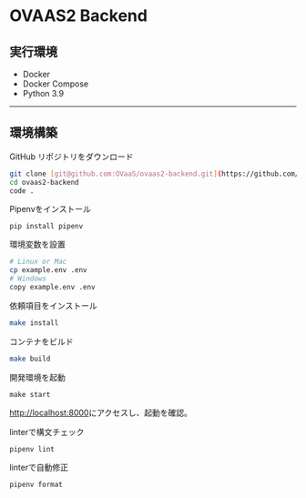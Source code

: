 # OVAAS2 Backend
 
## 実行環境
 - Docker
 - Docker Compose
 - Python 3.9
 
***
 
## 環境構築

GitHub リポジトリをダウンロード
 
```bash
git clone [git@github.com:OVaaS/ovaas2-backend.git](https://github.com/OVaaS/ovaas2-backend.git)
cd ovaas2-backend
code .
```

Pipenvをインストール

```
pip install pipenv
```

環境変数を設置

```bash
# Linux or Mac
cp example.env .env
# Windows
copy example.env .env
```

依頼項目をインストール

```bash
make install
```
 
コンテナをビルド

```bash
make build
```

開発環境を起動

```
make start
```
 
[http://localhost:8000](http://localhost:8000)にアクセスし、起動を確認。

linterで構文チェック

```
pipenv lint
```

linterで自動修正

```
pipenv format
```
